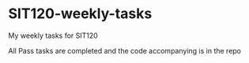 # SIT120-weekly-tasks
My weekly tasks for SIT120

All Pass tasks are completed and the code accompanying is in the repo
